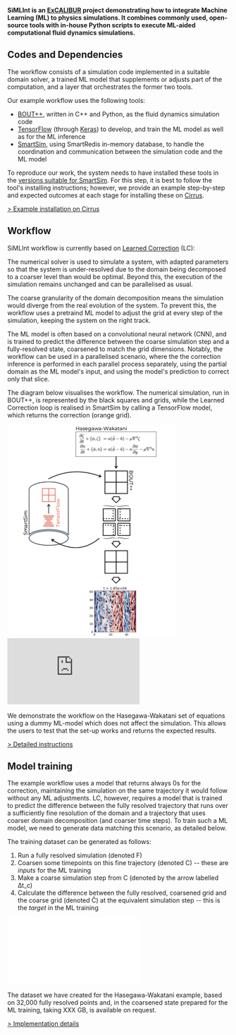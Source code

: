 **SiMLInt is an [ExCALIBUR](https://excalibur.ac.uk/) project demonstrating how to integrate Machine Learning (ML) to physics simulations. It combines commonly used, open-source tools with in-house Python scripts to execute ML-aided computational fluid dynamics simulations.** 


## Codes and Dependencies
The workflow consists of a simulation code implemented in a suitable domain solver, a trained ML model that supplements or adjusts part of the computation, and a layer that orchestrates the former two tools. 

Our example workflow uses the following tools:
* [BOUT++](https://boutproject.github.io), written in C++ and Python, as the fluid dynamics simulation code
* [TensorFlow](https://www.tensorflow.org/) (through [Keras](https://keras.io)) to develop, and train the ML model as well as for the ML inference
* [SmartSim](https://github.com/CrayLabs/SmartSim), using SmartRedis in-memory database, to handle the coordination and communication between the simulation code and the ML model

To reproduce our work, the system needs to have installed these tools in the [versions suitable for SmartSim](https://www.craylabs.org/docs/installation_instructions/basic.html#supported-versions). 
For this step, it is best to follow the tool's installing instructions; however, we provide an example step-by-step and expected outcomes at each stage for installing these on [Cirrus](https://www.cirrus.ac.uk).

[> Example installation on Cirrus](./example-installation.md)

## Workflow

SiMLInt workflow is currently based on [Learned Correction](https://www.pnas.org/doi/full/10.1073/pnas.2101784118) (LC):  

The numerical solver is used to simulate a system, with adapted parameters so that the system is under-resolved due to the domain being decomposed to a coarser level than would be optimal. Beyond this, the execution of the simulation remains unchanged and can be parallelised as usual.

The coarse granularity of the domain decomposition means the simulation would diverge from the real evolution of the system. To prevent this, the workflow uses a pretraind ML model to adjust the grid at every step of the simulation, keeping the system on the right track.

The ML model is often based on a convolutional neural network (CNN), and is trained to predict the difference between the coarse simulation step and a fully-resolved state, coarsened to match the grid dimensions. Notably, the workflow can be used in a parallelised scenario, where the the correction inference is performed in each parallel process separately, using the partial domain as the ML model's input, and using the model's prediction to correct only that slice.

The diagram below visualises the workflow. The numerical simulation, run in BOUT++, is represented by the black squares and grids, while the Learned Correction loop is realised in SmartSim by calling a TensorFlow model, which returns the correction (orange grid).
 
![SiMLInt workflow](./assets/SiMLInt_workflow.png)
![SiMLInt workflow for Chrome](https://github.com/EPCCed/SiMLInt/blob/main/docs/assets/SiMLInt_workflow.pdf)


We demonstrate the workflow on the Hasegawa-Wakatani set of equations using a dummy ML-model which does not affect the simulation. This allows the users to test that the set-up works and returns the expected results. 

[> Detailed instructions](./workflow.md)

## Model training

The example workflow uses a model that returns always 0s for the correction, maintaining the simulation on the same trajectory it would follow without any ML adjustments. LC, however, requires a model that is trained to predict the difference between the fully resolved trajectory that runs over a sufficiently fine resolution of the domain and a trajectory that uses coarser domain decomposition (and coarser time steps). To train such a ML model, we need to generate data matching this scenario, as detailed below.

The training dataset can be generated as follows:
1. Run a fully resolved simulation (denoted F)
2. Coarsen some timepoints on this fine trajectory (denoted C) -- these are *inputs* for the ML training
3. Make a coarse simulation step from C (denoted by the arrow labelled ∆t_c)
4. Calculate the difference between the fully resolved, coarsened grid and the coarse grid (denoted Ĉ) at the equivalent simulation step -- this is the *target* in the ML training

![Data Generation](./assets/data_generation_schema.pdf)

The dataset we have created for the Hasegawa-Wakatani example, based on 32,000 fully resolved points and, in the coarsened state prepared for the ML training, taking XXX GB, is available on request.

[> Implementation details](./ML_training.md)
